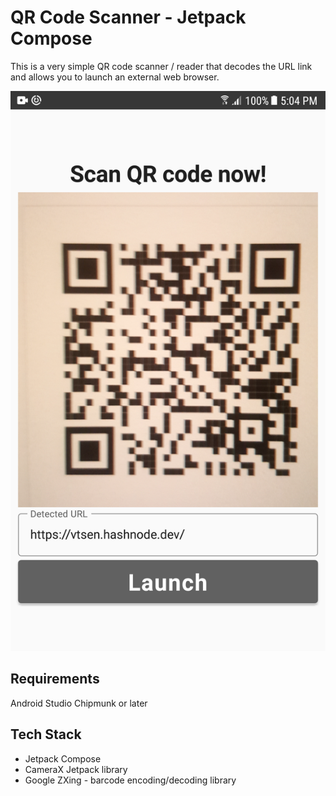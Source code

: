 # QR Code Scanner - Jetpack Compose

This is a very simple QR code scanner / reader that decodes the URL link and allows you to launch an external web browser.

![](screenshots/Screenshot_03.png)

## Requirements
Android Studio Chipmunk or later

## Tech Stack
- Jetpack Compose
- CameraX Jetpack library
- Google ZXing -  barcode encoding/decoding library
